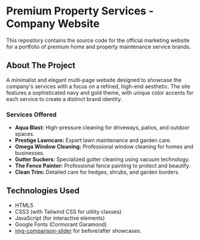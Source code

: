 # Premium Property Services - Company Website

This repository contains the source code for the official marketing website for a portfolio of premium home and property maintenance service brands.

## About The Project

A minimalist and elegant multi-page website designed to showcase the company's services with a focus on a refined, high-end aesthetic. The site features a sophisticated navy and gold theme, with unique color accents for each service to create a distinct brand identity.

### Services Offered

*   **Aqua Blast:** High-pressure cleaning for driveways, patios, and outdoor spaces.
*   **Prestige Lawncare:** Expert lawn maintenance and garden care.
*   **Omega Window Cleaning:** Professional window cleaning for homes and businesses.
*   **Gutter Suckers:** Specialized gutter cleaning using vacuum technology.
*   **The Fence Painter:** Professional fence painting to protect and beautify.
*   **Clean Trim:** Detailed care for hedges, shrubs, and garden borders.

## Technologies Used

*   HTML5
*   CSS3 (with Tailwind CSS for utility classes)
*   JavaScript (for interactive elements)
*   Google Fonts (Cormorant Garamond)
*   [img-comparison-slider](https://github.com/sneas/img-comparison-slider) for before/after showcases.